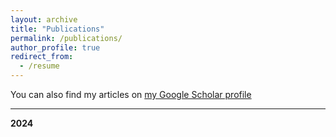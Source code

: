 ```yaml
---
layout: archive
title: "Publications"
permalink: /publications/
author_profile: true
redirect_from:
  - /resume
---
```



You can also find my articles on [my Google Scholar profile](https://scholar.google.nl/citations?user=ExnFg3IAAAAJ&hl=en&oi=ao)

------
**2024**




